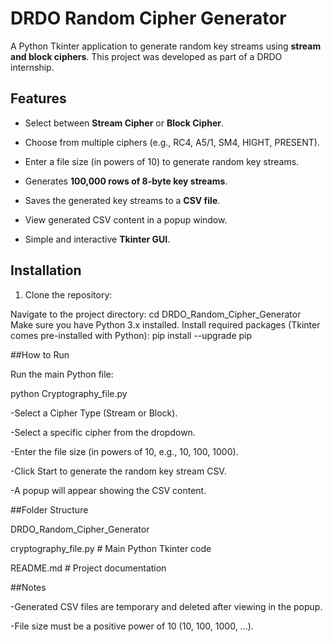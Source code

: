 # DRDO Random Cipher Generator

A Python Tkinter application to generate random key streams using **stream and block ciphers**. This project was developed as part of a DRDO internship.

## Features

- Select between **Stream Cipher** or **Block Cipher**.

- Choose from multiple ciphers (e.g., RC4, A5/1, SM4, HIGHT, PRESENT).

- Enter a file size (in powers of 10) to generate random key streams.

- Generates **100,000 rows of 8-byte key streams**.

- Saves the generated key streams to a **CSV file**.

- View generated CSV content in a popup window.

- Simple and interactive **Tkinter GUI**.

## Installation

1. Clone the repository:
  
Navigate to the project directory:
cd DRDO_Random_Cipher_Generator
Make sure you have Python 3.x installed.
Install required packages (Tkinter comes pre-installed with Python):
pip install --upgrade pip

##How to Run

Run the main Python file:

python Cryptography_file.py

-Select a Cipher Type (Stream or Block).

-Select a specific cipher from the dropdown.

-Enter the file size (in powers of 10, e.g., 10, 100, 1000).

-Click Start to generate the random key stream CSV.

-A popup will appear showing the CSV content.

##Folder Structure

DRDO_Random_Cipher_Generator


cryptography_file.py           # Main Python Tkinter code


README.md                     # Project documentation

##Notes

-Generated CSV files are temporary and deleted after viewing in the popup.

-File size must be a positive power of 10 (10, 100, 1000, ...).
